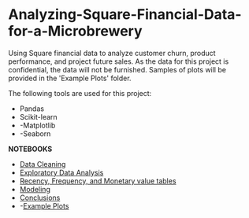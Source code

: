 # Analyzing-Square-Financial-Data-for-a-Microbrewery
Using Square financial data to analyze customer churn, product performance, and project future sales. As the data for this project is confidential, the data will not be furnished. Samples of plots will be provided in the 'Example Plots' folder.

The following tools are used for this project:
- Pandas
- Scikit-learn
- -Matplotlib
- -Seaborn

**NOTEBOOKS**

- [Data Cleaning]()
- [Exploratory Data Analysis]()
- [Recency, Frequency, and Monetary value tables]()
- [Modeling]()
- [Conclusions]()
- -[Example Plots]()

